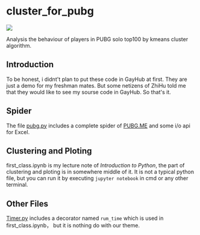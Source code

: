 # cluster_for_pubg
![](https://pic1.zhimg.com/v2-f905cbc19ebeb91a8d2ec757431a4de4_b.jpg)

Analysis the behaviour of players in PUBG solo top100 by kmeans cluster algorithm.
## Introduction
To be honest, i didnt't plan to put these code in GayHub at first. 
They are just a demo for my freshman mates. 
But some netizens of ZhiHu told me that they would like to see my sourse code in GayHub.
So that's it.
## Spider
The file [pubg.py](https://github.com/monlie/cluster_for_pubg/blob/master/pubg.py) includes a complete spider of [PUBG.ME](https://pubg.me/) and some i/o api for Excel.
## Clustering and Ploting
first_class.ipynb is my lecture note of *Introduction to Python*, the part of clustering and ploting is in somewhere middle of it.
It is not a typical python file, but you can run it by executing ```jupyter notebook``` in cmd or any other terminal.
## Other Files
[Timer.py](https://github.com/monlie/cluster_for_pubg/blob/master/timer.py) includes a decorator named ``rum_time`` which is used in first_class.ipynb， but it is nothing do with our theme.
